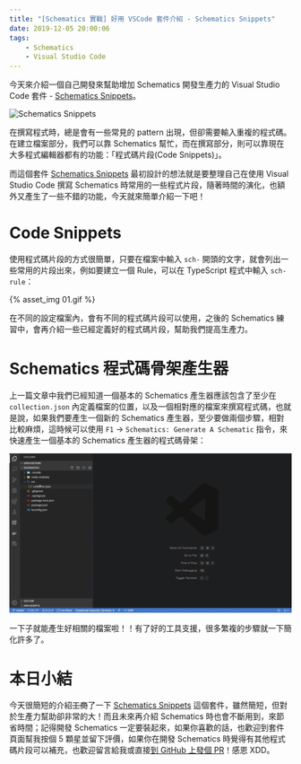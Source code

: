 ```yaml
---
title: "[Schematics 實戰] 好用 VSCode 套件介紹 - Schematics Snippets"
date: 2019-12-05 20:00:06
tags:
	- Schematics
	- Visual Studio Code
---
```


今天來介紹一個自己開發來幫助增加 Schematics 開發生產力的 Visual Studio Code 套件 - [Schematics Snippets](https://marketplace.visualstudio.com/items?itemName=MikeHuang.vscode-schematics-snippets)。

<!-- more -->

![Schematics Snippets](https://github.com/wellwind/vscode-schematics-snippets/raw/master/icon.png)

在撰寫程式時，總是會有一些常見的 pattern 出現，但卻需要輸入重複的程式碼。在建立檔案部分，我們可以靠 Schematics 幫忙，而在撰寫部分，則可以靠現在大多程式編輯器都有的功能：「程式碼片段(Code Snippets)」。

而這個套件 [Schematics Snippets](https://marketplace.visualstudio.com/items?itemName=MikeHuang.vscode-schematics-snippets) 最初設計的想法就是要整理自己在使用 Visual Studio Code 撰寫 Schematics 時常用的一些程式片段，隨著時間的演化，也額外又產生了一些不錯的功能，今天就來簡單介紹一下吧！

# Code Snippets

使用程式碼片段的方式很簡單，只要在檔案中輸入 `sch-` 開頭的文字，就會列出一些常用的片段出來，例如要建立一個 Rule，可以在 TypeScript 程式中輸入 `sch-rule`：

{% asset_img 01.gif %}

在不同的設定檔案內，會有不同的程式碼片段可以使用，之後的 Schematics 練習中，會再介紹一些已經定義好的程式碼片段，幫助我們提高生產力。

# Schematics 程式碼骨架產生器

上一篇文章中我們已經知道一個基本的 Schematics 產生器應該包含了至少在 `collection.json` 內定義檔案的位置，以及一個相對應的檔案來撰寫程式碼，也就是說，如果我們要產生一個新的 Schematics 產生器，至少要做兩個步驟，相對比較麻煩，這時候可以使用 `F1` -> `Schematics: Generate A Schematic` 指令，來快速產生一個基本的 Schematics 產生器的程式碼骨架：

![Schematics: Generate A Schematic](https://github.com/wellwind/vscode-schematics-snippets/raw/master/docs/images/feat-generate-schematic.gif)

一下子就能產生好相關的檔案啦！！有了好的工具支援，很多繁複的步驟就一下簡化許多了。

# 本日小結

今天很簡短的介紹~~工商~~了一下 [Schematics Snippets](https://marketplace.visualstudio.com/items?itemName=MikeHuang.vscode-schematics-snippets) 這個套件，雖然簡短，但對於生產力幫助卻非常的大！而且未來再介紹 Schematics 時也會不斷用到，來節省時間；記得開發 Schematics 一定要裝起來，如果你喜歡的話，也歡迎到套件頁面幫我按個 5 顆星並留下評價，如果你在開發 Schematics 時覺得有其他程式碼片段可以補充，也歡迎留言給我或直接[到 GitHub 上發個 PR](https://github.com/wellwind/vscode-schematics-snippets)！感恩 XDD。